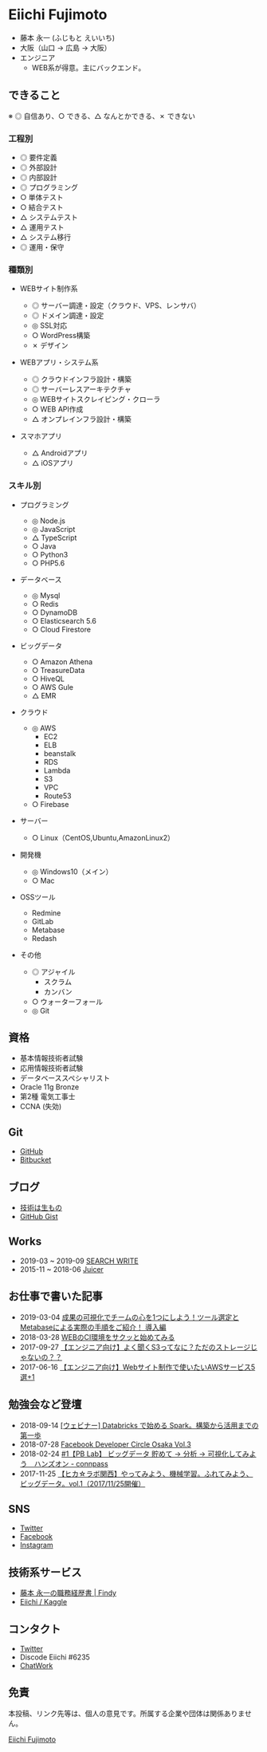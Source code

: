 Eiichi Fujimoto
===
- 藤本 永一 (ふじもと えいいち)
- 大阪（山口 → 広島 → 大阪）
- エンジニア
  - WEB系が得意。主にバックエンド。

できること
---

※ ◎ 自信あり、○ できる、△ なんとかできる、✗ できない

### 工程別

- ◎ 要件定義
- ◎ 外部設計
- ◎ 内部設計
- ◎ プログラミング
- ○ 単体テスト
- ○ 結合テスト	
- △ システムテスト	
- △ 運用テスト
- △ システム移行	
- ◎ 運用・保守

### 種類別

- WEBサイト制作系
  - ◎ サーバー調達・設定（クラウド、VPS、レンサバ）
  - ◎ ドメイン調達・設定
  - ◎ SSL対応
  - ○ WordPress構築
  - ✗ デザイン

- WEBアプリ・システム系
  - ◎ クラウドインフラ設計・構築
  - ◎ サーバーレスアーキテクチャ
  - ◎ WEBサイトスクレイピング・クローラ
  - ○ WEB API作成
  - △ オンプレインフラ設計・構築

- スマホアプリ
  - △ Androidアプリ
  - △ iOSアプリ

### スキル別

- プログラミング  
  - ◎ Node.js  
  - ◎ JavaScript
  - △ TypeScript  
  - ○ Java  
  - ○ Python3  
  - ○ PHP5.6  
 
- データベース  
  - ◎ Mysql  
  - ○ Redis  
  - ○ DynamoDB  
  - ○ Elasticsearch 5.6  
  - ○ Cloud Firestore

- ビッグデータ
  - ○ Amazon Athena  
  - ○ TreasureData  
  - ○ HiveQL
  - ○ AWS Gule
  - △ EMR  

- クラウド  
  - ◎ AWS  
    - EC2
    - ELB
    - beanstalk
    - RDS
    - Lambda
    - S3
    - VPC
    - Route53
  - ○ Firebase  

- サーバー  
  - ○ Linux（CentOS,Ubuntu,AmazonLinux2）  

- 開発機  
  - ◎ Windows10（メイン）  
  - ○ Mac  

- OSSツール
  - Redmine
  - GitLab
  - Metabase
  - Redash

- その他
  - ◎ アジャイル
    - スクラム
    - カンバン
  - ○ ウォーターフォール
  - ◎ Git


資格
---

- 基本情報技術者試験
- 応用情報技術者試験
- データベーススペシャリスト
- Oracle 11g Bronze
- 第2種 電気工事士
- CCNA (失効)


Git
---

- [GitHub](https://github.com/eiichi-worker) 
- [Bitbucket](https://bitbucket.org/eiichi-worker/)

ブログ
---

- [技術は生もの](http://blog.noraneko.work/)
- [GitHub Gist](https://gist.github.com/eiichi-worker)

Works
---

- 2019-03 ~ 2019-09 [SEARCH WRITE](https://searchwrite.jp/)
- 2015-11 ~ 2018-06 [Juicer](https://juicer.cc/)


お仕事で書いた記事
---

- 2019-03-04 [成果の可視化でチームの心を1つにしよう！ツール選定とMetabaseによる実際の手順をご紹介！ 導入編](https://service.plan-b.co.jp/blog/tech/16103/)
- 2018-03-28 [WEBのCI環境をサクッと始めてみる](https://service.plan-b.co.jp/blog/tech/10262/)
- 2017-09-27 [【エンジニア向け】よく聞くS3ってなに？ただのストレージじゃないの？？](https://service.plan-b.co.jp/blog/creative/4981/)
- 2017-06-16 [【エンジニア向け】Webサイト制作で使いたいAWSサービス5選+1](https://service.plan-b.co.jp/blog/creative/2287/)


勉強会など登壇
---

- 2018-09-14 [[ウェビナー] Databricks で始める Spark。構築から活用までの第一歩](https://info.microsoft.com/JA-SQLDB-WBNR-FY19-09Sep-14-WebinarSparktostartwithDatabricks-MCW0008293_02OnDemandRegistration-ForminBody.html)
- 2018-07-28 [Facebook Developer Circle Osaka Vol.3](https://www.facebook.com/events/674526319553265/)
- 2018-02-24 [#1【PB Lab】 ビッグデータ 貯めて -> 分析 -> 可視化してみよう　ハンズオン - connpass](https://plan-b.connpass.com/event/78506/)
- 2017-11-25 [【ヒカ☆ラボ関西】やってみよう、機械学習。ふれてみよう、ビッグデータ。vol.1（2017/11/25開催）](https://career.levtech.jp/hikalab/event/detail/143/)


SNS
---

- [Twitter](https://twitter.com/EiichiCat)
- [Facebook](https://www.facebook.com/eiichi.fujimoto)
- [Instagram](https://www.instagram.com/f_eiichi/)


技術系サービス
---

- [藤本 永一の職務経歴書 | Findy](https://findy-code.io/share_profiles/pqgnIcHMtc3Mr)
- [Eiichi / Kaggle](https://www.kaggle.com/eiichiworker)


コンタクト
---

- [Twitter](https://twitter.com/EiichiCat)
- Discode Eiichi #6235
- [ChatWork](https://chatwork.com/Eiichi_Fujimoto)


免責
---

本投稿、リンク先等は、個人の意見です。所属する企業や団体は関係ありません。

<script type="text/javascript" src="https://platform.linkedin.com/badges/js/profile.js" async defer></script>
<div class="LI-profile-badge"  data-version="v1" data-size="medium" data-locale="ja_JP" data-type="horizontal" data-theme="light" data-vanity="eiichi-fujimoto-6b686b109"><a class="LI-simple-link" href='https://jp.linkedin.com/in/eiichi-fujimoto-6b686b109?trk=profile-badge'>Eiichi Fujimoto</a></div>

<!-- Global Site Tag (gtag.js) - Google Analytics -->
<script async src="https://www.googletagmanager.com/gtag/js?id=UA-107689012-1"></script>
<script>
  window.dataLayer = window.dataLayer || [];
  function gtag(){dataLayer.push(arguments);}
  gtag('js', new Date());

  gtag('config', 'UA-107689012-1');
</script>
